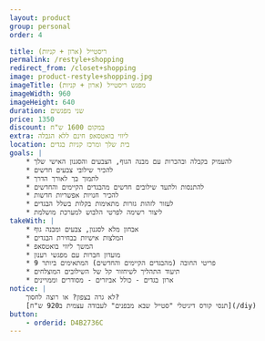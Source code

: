 ```yaml
---
layout: product
group: personal
order: 4

title: ריסטייל (ארון + קניות)
permalink: /restyle+shopping
redirect_from: /closet+shopping
image: product-restyle+shopping.jpg
imageTitle: מפגש ריסטייל (ארון + קניות)
imageWidth: 960
imageHeight: 640
duration: שני מפגשים
price: 1350
discount: במקום 1600 ש"ח
extra: ליווי בואטסאפ חינם ללא הגבלה
location: בית שלך ומרכז קניות בגדים
goals: |
    * להעמיק בקבלה ובהכרות עם מבנה הגוף, הצבעים והסגנון האישי שלך
    * להכיר שילובי צבעים חדשים
    * לתמוך בך לאורך הדרך
    * להתנסות ולתעד שילובים חדשים מהבגדים הקיימים והחדשים
    * להכיר חנויות אפשריות חדשות
    * לעזור לזהות גזרות מתאימות בקלות בשלל הבגדים
    * ליצור רשימה לפרטי הלבוש למערכת מושלמת
takeWith: |
    * אבחון מלא לסגנון, צבעים ומבנה גוף
    * המלצות אישיות בבחירת הבגדים
    * המשך ליווי בואטסאפ
    * מועדון חברות עם מפגשי רענון
    * 9 פריטי החובה (מהבגדים הקיימים והחדשים) המתאימים ביותר
    * תיעוד התהליך לשיחזור קל של השילובים המוצלחים
    * ארון בגדים - כולל אביזרים - מסודרים וממויינים
notice: |
    לא גרה בצפון? או רוצה לחסוך?
    [תנסי קורס דיגיטלי "סטייל שבא מבפנים" לעבודה עצמית ב920 ש"ח](/diy)
button:
    - orderid: D4B2736C
---
```

